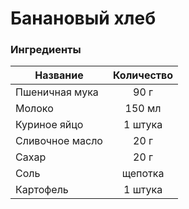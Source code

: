 # Банановый хлеб
### Ингредиенты
| Название        	| Количество    |
| -------------   	|:-------------:|
| Пшеничная мука  	| 90 г 			|
| Молоко  			| 150 мл 		|
| Куриное яйцо		| 1 штука 		|
| Сливочное масло            | 20 г  |
| Сахар                               | 20 г  |
| Соль                                 | щепотка    |
| Картофель                             | 1 штука     |